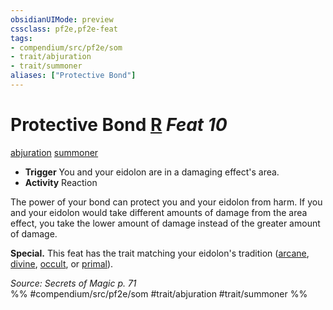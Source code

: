 ```yaml
---
obsidianUIMode: preview
cssclass: pf2e,pf2e-feat
tags:
- compendium/src/pf2e/som
- trait/abjuration
- trait/summoner
aliases: ["Protective Bond"]
---
```

# Protective Bond  [R](../../Rules/core-rulebook/chapter-9-playing-the-game.md#Actions "Reaction") *Feat 10*  
[abjuration](../../Rules/traits/abjuration.md)  [summoner](../../Rules/traits/summoner-som.md)  

- **Trigger** You and your eidolon are in a damaging effect's area.
- **Activity** Reaction

The power of your bond can protect you and your eidolon from harm. If you and your eidolon would take different amounts of damage from the area effect, you take the lower amount of damage instead of the greater amount of damage.

**Special.** This feat has the trait matching your eidolon's tradition ([arcane](../../Rules/traits/arcane.md), [divine](../../Rules/traits/divine.md), [occult](../../Rules/traits/occult.md), or [primal](../../Rules/traits/primal.md)).

*Source: Secrets of Magic p. 71*  
%% #compendium/src/pf2e/som #trait/abjuration #trait/summoner %%